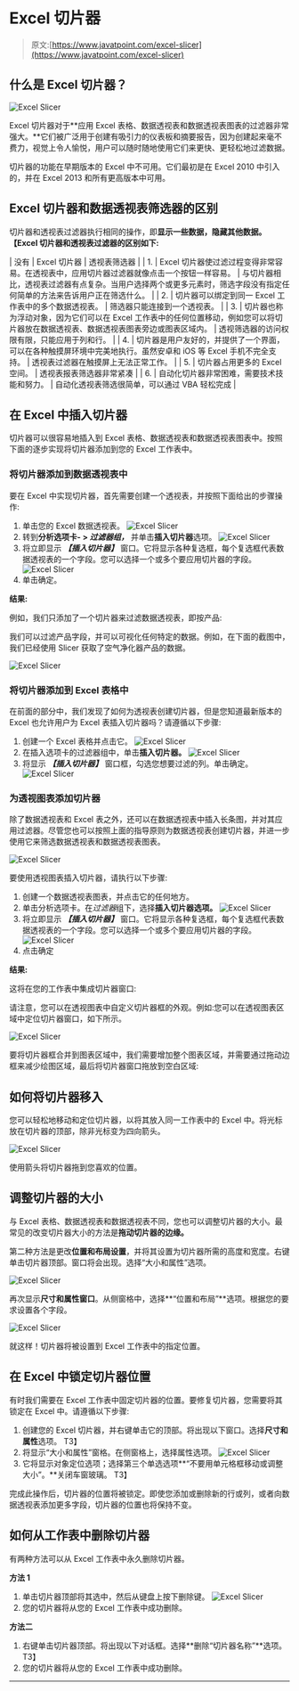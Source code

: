 # Excel 切片器

> 原文:[https://www.javatpoint.com/excel-slicer](https://www.javatpoint.com/excel-slicer)

## 什么是 Excel 切片器？

![Excel Slicer](../Images/fe3346281266472b3b80a04ce4c1475b.png)

Excel 切片器对于**应用 Excel 表格、数据透视表和数据透视表图表的过滤器非常强大。**它们被广泛用于创建有吸引力的仪表板和摘要报告，因为创建起来毫不费力，视觉上令人愉悦，用户可以随时随地使用它们来更快、更轻松地过滤数据。

切片器的功能在早期版本的 Excel 中不可用。它们最初是在 Excel 2010 中引入的，并在 Excel 2013 和所有更高版本中可用。

## Excel 切片器和数据透视表筛选器的区别

切片器和透视表过滤器执行相同的操作，即**显示一些数据，隐藏其他数据。【Excel 切片器和透视表过滤器的区别如下:**

| 没有 | Excel 切片器 | 透视表筛选器 |
| 1. | Excel 切片器使过滤过程变得非常容易。在透视表中，应用切片器过滤器就像点击一个按钮一样容易。 | 与切片器相比，透视表过滤器有点复杂。当用户选择两个或更多元素时，筛选字段没有指定任何简单的方法来告诉用户正在筛选什么。 |
| 2. | 切片器可以绑定到同一 Excel 工作表中的多个数据透视表。 | 筛选器只能连接到一个透视表。 |
| 3. | 切片器也称为浮动对象，因为它们可以在 Excel 工作表中的任何位置移动，例如您可以将切片器放在数据透视表、数据透视表图表旁边或图表区域内。 | 透视筛选器的访问权限有限，只能应用于列和行。 |
| 4. | 切片器是用户友好的，并提供了一个界面，可以在各种触摸屏环境中完美地执行。虽然安卓和 iOS 等 Excel 手机不完全支持。 | 透视表过滤器在触摸屏上无法正常工作。 |
| 5. | 切片器占用更多的 Excel 空间。 | 透视表报表筛选器非常紧凑 |
| 6. | 自动化切片器非常困难，需要技术技能和努力。 | 自动化透视表筛选很简单，可以通过 VBA 轻松完成 |

## 在 Excel 中插入切片器

切片器可以很容易地插入到 Excel 表格、数据透视表和数据透视表图表中。按照下面的逐步实现将切片器添加到您的 Excel 工作表中。

### 将切片器添加到数据透视表中

要在 Excel 中实现切片器，首先需要创建一个透视表，并按照下面给出的步骤操作:

1.  单击您的 Excel 数据透视表。
    ![Excel Slicer](../Images/f5e04d786913d0bedd08b9ffdb979d8a.png)
2.  转到**分析选项卡- > *过滤器组，*** 并单击**插入切片器**选项。
    ![Excel Slicer](../Images/4a2ba760b9bbf0d7b58ca1086253f925.png)
3.  将立即显示 ***【插入切片器】*** 窗口。它将显示各种复选框，每个复选框代表数据透视表的一个字段。您可以选择一个或多个要应用切片器的字段。
    ![Excel Slicer](../Images/56be474b5295a5f8c96367bc0a7ed3a1.png)
4.  单击确定。

**结果:**

例如，我们只添加了一个切片器来过滤数据透视表，即按产品:

我们可以过滤产品字段，并可以可视化任何特定的数据。例如，在下面的截图中，我们已经使用 Slicer 获取了空气净化器产品的数据。

![Excel Slicer](../Images/306d9f9eb95a5b225615bf014f136533.png)

### 将切片器添加到 Excel 表格中

在前面的部分中，我们发现了如何为透视表创建切片器，但是您知道最新版本的 Excel 也允许用户为 Excel 表插入切片器吗？请遵循以下步骤:

1.  创建一个 Excel 表格并点击它。
    ![Excel Slicer](../Images/037d7133377a287a56b703d5c075189f.png)
2.  在插入选项卡的过滤器组中，单击**插入切片器。**
    ![Excel Slicer](../Images/52ff1718d9d04a8ee34d25f81ae285f4.png)
3.  将显示 ***【插入切片器】*** 窗口框，勾选您想要过滤的列。单击确定。
    ![Excel Slicer](../Images/479b8237514046281d35a4aa32bbaf7a.png)

### 为透视图表添加切片器

除了数据透视表和 Excel 表之外，还可以在数据透视表中插入长条图，并对其应用过滤器。尽管您也可以按照上面的指导原则为数据透视表创建切片器，并进一步使用它来筛选数据透视表和数据透视表图表。

![Excel Slicer](../Images/e4e3e398862ff01b8effdc6b346351e0.png)

要使用透视图表插入切片器，请执行以下步骤:

1.  创建一个数据透视表图表，并点击它的任何地方。
2.  单击分析选项卡。在*过滤器*组下，选择**插入切片器选项。**
    ![Excel Slicer](../Images/c4296f01bbd9021305f3b989046b3d79.png)
3.  将立即显示 ***【插入切片器】*** 窗口。它将显示各种复选框，每个复选框代表数据透视表的一个字段。您可以选择一个或多个要应用切片器的字段。
    ![Excel Slicer](../Images/2231a6879321f806804bce4f2c764c68.png)
4.  点击确定

**结果:**

这将在您的工作表中集成切片器窗口:

请注意，您可以在透视图表中自定义切片器框的外观。例如:您可以在透视图表区域中定位切片器窗口，如下所示。

![Excel Slicer](../Images/12d9f27f7b829e7bd32f4a69118d3fc1.png)

要将切片器框合并到图表区域中，我们需要增加整个图表区域，并需要通过拖动边框来减少绘图区域，最后将切片器窗口拖放到空白区域:

## 如何将切片器移入

您可以轻松地移动和定位切片器，以将其放入同一工作表中的 Excel 中。将光标放在切片器的顶部，除非光标变为四向箭头。

![Excel Slicer](../Images/89098d1cf9e70c2017a05c35dbbfc060.png)

使用箭头将切片器拖到您喜欢的位置。

## 调整切片器的大小

与 Excel 表格、数据透视表和数据透视表不同，您也可以调整切片器的大小。最常见的改变切片器大小的方法是**拖动切片器的边缘。**

第二种方法是更改**位置和布局设置**，并将其设置为切片器所需的高度和宽度。右键单击切片器顶部。窗口将会出现。选择“大小和属性”选项。

![Excel Slicer](../Images/3f990cfcf044139ffd4ad35406eb91aa.png)

再次显示**尺寸和属性窗口**。从侧窗格中，选择**“位置和布局”**选项。根据您的要求设置各个字段。

![Excel Slicer](../Images/13f42fe0740bc6e2fe5cb6a322a469a1.png)

就这样！切片器将被设置到 Excel 工作表中的指定位置。

## 在 Excel 中锁定切片器位置

有时我们需要在 Excel 工作表中固定切片器的位置。要修复切片器，您需要将其锁定在 Excel 中。请遵循以下步骤:

1.  创建您的 Excel 切片器，并右键单击它的顶部。将出现以下窗口。选择**尺寸和属性**选项。
    T3】
2.  将显示“大小和属性”窗格。在侧窗格上，选择属性选项。
    ![Excel Slicer](../Images/0df68a49c69c0199bd6a18f8c7bad79a.png)
3.  它将显示对象定位选项；选择第三个单选选项**“不要用单元格框移动或调整大小”。**关闭车窗玻璃。
    T3】

完成此操作后，切片器的位置将被锁定。即使您添加或删除新的行或列，或者向数据透视表添加更多字段，切片器的位置也将保持不变。

## 如何从工作表中删除切片器

有两种方法可以从 Excel 工作表中永久删除切片器。

**方法 1**

1.  单击切片器顶部将其选中，然后从键盘上按下删除键。
    ![Excel Slicer](../Images/43ffe9c271d92b38e72343915657b51d.png)
2.  您的切片器将从您的 Excel 工作表中成功删除。

**方法二**

1.  右键单击切片器顶部。将出现以下对话框。选择**删除“切片器名称”**选项。
    T3】
2.  您的切片器将从您的 Excel 工作表中成功删除。

* * *